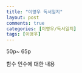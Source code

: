 ```yaml
---
title: "이영우 독서일지"
layout: post
comments: true
categories: [이영우/독서일지]
tags: [이영우]
---
```


50p~ 65p

함수 인수에 대한 내용
